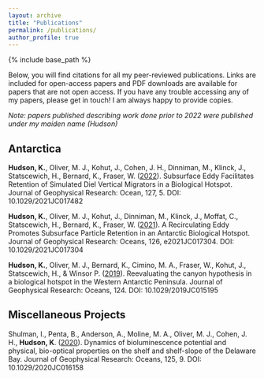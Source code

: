 ```yaml
---
layout: archive
title: "Publications"
permalink: /publications/
author_profile: true
--- 
```


{% include base_path %}

Below, you will find citations for all my peer-reviewed publications. Links are included for open-access papers and PDF downloads are available for papers that are not open access. If you have any trouble accessing any of my papers, please get in touch! I am always happy to provide copies. 

_Note: papers published describing work done prior to 2022 were published under my maiden name (Hudson)_

## Antarctica

**Hudson, K.**, Oliver, M. J., Kohut, J., Cohen, J. H., Dinniman, M., Klinck, J., Statscewich, H., Bernard, K., Fraser, W. ([2022](https://agupubs.onlinelibrary.wiley.com/doi/full/10.1029/2021JC017482)). Subsurface Eddy Facilitates Retention of Simulated Diel Vertical Migrators in a Biological Hotspot. Journal of Geophysical Research: Ocean, 127, 5. DOI: 10.1029/2021JC017482

**Hudson, K.**, Oliver, M. J., Kohut, J., Dinniman, M., Klinck, J., Moffat, C., Statscewich, H., Bernard, K., Fraser, W. ([2021](https://agupubs.onlinelibrary.wiley.com/doi/full/10.1029/2021JC017304)). A Recirculating Eddy Promotes Subsurface Particle Retention in an Antarctic Biological Hotspot. Journal of Geophysical Research: Oceans, 126, e2021JC017304. DOI: 10.1029/2021JC017304

**Hudson, K.**, Oliver, M. J., Bernard, K., Cimino, M. A., Fraser, W., Kohut, J., Statscewich, H., & Winsor P. ([2019](https://agupubs.onlinelibrary.wiley.com/doi/full/10.1029/2019JC015195)). Reevaluating the canyon hypothesis in a biological hotspot in the Western Antarctic Peninsula. Journal of Geophysical Research: Oceans, 124. DOI: 10.1029/2019JC015195

## Miscellaneous Projects 

Shulman, I., Penta, B., Anderson, A., Moline, M. A., Oliver, M. J., Cohen, J. H., **Hudson, K**. ([2020](https://agupubs.onlinelibrary.wiley.com/doi/full/10.1029/2020JC016158)). Dynamics of bioluminescence potential and physical, bio-optical properties on the shelf and shelf-slope of the Delaware Bay. Journal of Geophysical Research: Oceans, 125, 9. DOI: 10.1029/2020JC016158

